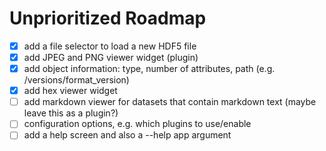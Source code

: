 # Unprioritized Roadmap

- [x] add a file selector to load a new HDF5 file
- [x] add JPEG and PNG viewer widget (plugin)
- [x] add object information: type, number of attributes, path (e.g. /versions/format_version)
- [x] add hex viewer widget
- [ ] add markdown viewer for datasets that contain markdown text (maybe leave this as a plugin?)
- [ ] configuration options, e.g. which plugins to use/enable
- [ ] add a help screen and also a --help app argument
